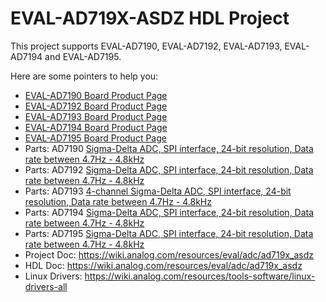 # EVAL-AD719X-ASDZ HDL Project

This project supports EVAL-AD7190, EVAL-AD7192, EVAL-AD7193, EVAL-AD7194 and EVAL-AD7195.

Here are some pointers to help you:
  * [EVAL-AD7190 Board Product Page](https://www.analog.com/eval-ad7190)
  * [EVAL-AD7192 Board Product Page](https://www.analog.com/eval-ad7192)
  * [EVAL-AD7193 Board Product Page](https://www.analog.com/eval-ad7193)
  * [EVAL-AD7194 Board Product Page](https://www.analog.com/eval-ad7194)
  * [EVAL-AD7195 Board Product Page](https://www.analog.com/eval-ad7195)
  * Parts: AD7190 [Sigma-Delta ADC, SPI interface, 24-bit resolution, Data rate between 4.7Hz - 4.8kHz](https://www.analog.com/ad7190)
  * Parts: AD7192 [Sigma-Delta ADC, SPI interface, 24-bit resolution, Data rate between 4.7Hz - 4.8kHz](https://www.analog.com/ad7192)
  * Parts: AD7193 [4-channel Sigma-Delta ADC, SPI interface, 24-bit resolution, Data rate between 4.7Hz - 4.8kHz](https://www.analog.com/ad7193)
  * Parts: AD7194 [Sigma-Delta ADC, SPI interface, 24-bit resolution, Data rate between 4.7Hz - 4.8kHz](https://www.analog.com/ad7194)
  * Parts: AD7195 [Sigma-Delta ADC, SPI interface, 24-bit resolution, Data rate between 4.7Hz - 4.8kHz](https://www.analog.com/ad7195)
  * Project Doc: https://wiki.analog.com/resources/eval/adc/ad719x_asdz
  * HDL Doc: https://wiki.analog.com/resources/eval/adc/ad719x_asdz 
  * Linux Drivers: https://wiki.analog.com/resources/tools-software/linux-drivers-all
